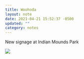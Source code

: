 ```yaml
---
title: Woohoda
layout: note
date: 2021-04-21 15:52:37 -0500
updated: ""
category: notes
---
```

New signage at Indian Mounds Park 

![](https://timculverhouse.com/assets/img/6378fe05-eb63-4d51-88c7-66b2ef436eea.jpeg)